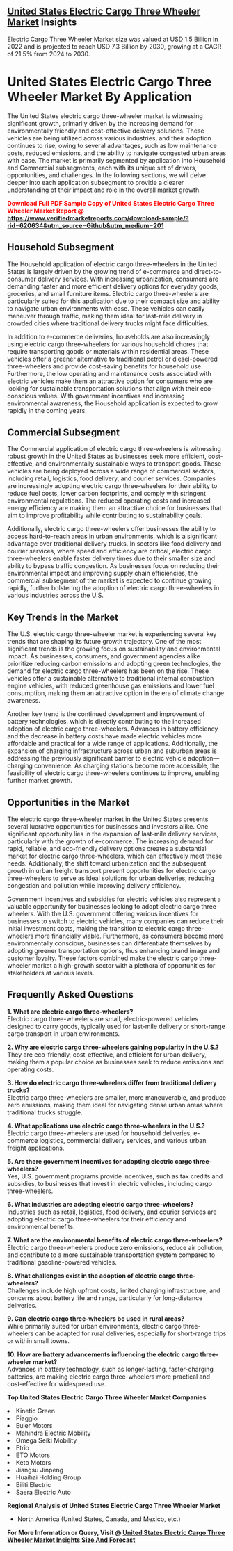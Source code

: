 <h2><a href="https://www.verifiedmarketreports.com/download-sample/?rid=620634&amp;utm_source=Github&amp;utm_medium=201" target="_blank">United States Electric Cargo Three Wheeler Market</a> Insights</h2><p>Electric Cargo Three Wheeler Market size was valued at USD 1.5 Billion in 2022 and is projected to reach USD 7.3 Billion by 2030, growing at a CAGR of 21.5% from 2024 to 2030.</p><p><div> <h1>United States Electric Cargo Three Wheeler Market By Application</h1> <p>The United States electric cargo three-wheeler market is witnessing significant growth, primarily driven by the increasing demand for environmentally friendly and cost-effective delivery solutions. These vehicles are being utilized across various industries, and their adoption continues to rise, owing to several advantages, such as low maintenance costs, reduced emissions, and the ability to navigate congested urban areas with ease. The market is primarily segmented by application into Household and Commercial subsegments, each with its unique set of drivers, opportunities, and challenges. In the following sections, we will delve deeper into each application subsegment to provide a clearer understanding of their impact and role in the overall market growth. <br><strong><p><span class=""><span style="color: #ff0000;"><strong>Download Full PDF Sample Copy of United States Electric Cargo Three Wheeler Market Report</strong> @ </span><a href="https://www.verifiedmarketreports.com/download-sample/?rid=620634&amp;utm_source=Github&amp;utm_medium=201" target="_blank">https://www.verifiedmarketreports.com/download-sample/?rid=620634&amp;utm_source=Github&amp;utm_medium=201</a></span></p></strong></p> <h2>Household Subsegment</h2> <p>The Household application of electric cargo three-wheelers in the United States is largely driven by the growing trend of e-commerce and direct-to-consumer delivery services. With increasing urbanization, consumers are demanding faster and more efficient delivery options for everyday goods, groceries, and small furniture items. Electric cargo three-wheelers are particularly suited for this application due to their compact size and ability to navigate urban environments with ease. These vehicles can easily maneuver through traffic, making them ideal for last-mile delivery in crowded cities where traditional delivery trucks might face difficulties.</p> <p>In addition to e-commerce deliveries, households are also increasingly using electric cargo three-wheelers for various household chores that require transporting goods or materials within residential areas. These vehicles offer a greener alternative to traditional petrol or diesel-powered three-wheelers and provide cost-saving benefits for household use. Furthermore, the low operating and maintenance costs associated with electric vehicles make them an attractive option for consumers who are looking for sustainable transportation solutions that align with their eco-conscious values. With government incentives and increasing environmental awareness, the Household application is expected to grow rapidly in the coming years.</p> <h2>Commercial Subsegment</h2> <p>The Commercial application of electric cargo three-wheelers is witnessing robust growth in the United States as businesses seek more efficient, cost-effective, and environmentally sustainable ways to transport goods. These vehicles are being deployed across a wide range of commercial sectors, including retail, logistics, food delivery, and courier services. Companies are increasingly adopting electric cargo three-wheelers for their ability to reduce fuel costs, lower carbon footprints, and comply with stringent environmental regulations. The reduced operating costs and increased energy efficiency are making them an attractive choice for businesses that aim to improve profitability while contributing to sustainability goals.</p> <p>Additionally, electric cargo three-wheelers offer businesses the ability to access hard-to-reach areas in urban environments, which is a significant advantage over traditional delivery trucks. In sectors like food delivery and courier services, where speed and efficiency are critical, electric cargo three-wheelers enable faster delivery times due to their smaller size and ability to bypass traffic congestion. As businesses focus on reducing their environmental impact and improving supply chain efficiencies, the commercial subsegment of the market is expected to continue growing rapidly, further bolstering the adoption of electric cargo three-wheelers in various industries across the U.S.</p> <h2>Key Trends in the Market</h2> <p>The U.S. electric cargo three-wheeler market is experiencing several key trends that are shaping its future growth trajectory. One of the most significant trends is the growing focus on sustainability and environmental impact. As businesses, consumers, and government agencies alike prioritize reducing carbon emissions and adopting green technologies, the demand for electric cargo three-wheelers has been on the rise. These vehicles offer a sustainable alternative to traditional internal combustion engine vehicles, with reduced greenhouse gas emissions and lower fuel consumption, making them an attractive option in the era of climate change awareness.</p> <p>Another key trend is the continued development and improvement of battery technologies, which is directly contributing to the increased adoption of electric cargo three-wheelers. Advances in battery efficiency and the decrease in battery costs have made electric vehicles more affordable and practical for a wide range of applications. Additionally, the expansion of charging infrastructure across urban and suburban areas is addressing the previously significant barrier to electric vehicle adoption—charging convenience. As charging stations become more accessible, the feasibility of electric cargo three-wheelers continues to improve, enabling further market growth.</p> <h2>Opportunities in the Market</h2> <p>The electric cargo three-wheeler market in the United States presents several lucrative opportunities for businesses and investors alike. One significant opportunity lies in the expansion of last-mile delivery services, particularly with the growth of e-commerce. The increasing demand for rapid, reliable, and eco-friendly delivery options creates a substantial market for electric cargo three-wheelers, which can effectively meet these needs. Additionally, the shift toward urbanization and the subsequent growth in urban freight transport present opportunities for electric cargo three-wheelers to serve as ideal solutions for urban deliveries, reducing congestion and pollution while improving delivery efficiency.</p> <p>Government incentives and subsidies for electric vehicles also represent a valuable opportunity for businesses looking to adopt electric cargo three-wheelers. With the U.S. government offering various incentives for businesses to switch to electric vehicles, many companies can reduce their initial investment costs, making the transition to electric cargo three-wheelers more financially viable. Furthermore, as consumers become more environmentally conscious, businesses can differentiate themselves by adopting greener transportation options, thus enhancing brand image and customer loyalty. These factors combined make the electric cargo three-wheeler market a high-growth sector with a plethora of opportunities for stakeholders at various levels.</p> <h2>Frequently Asked Questions</h2> <p><strong>1. What are electric cargo three-wheelers?</strong><br>Electric cargo three-wheelers are small, electric-powered vehicles designed to carry goods, typically used for last-mile delivery or short-range cargo transport in urban environments.</p> <p><strong>2. Why are electric cargo three-wheelers gaining popularity in the U.S.?</strong><br>They are eco-friendly, cost-effective, and efficient for urban delivery, making them a popular choice as businesses seek to reduce emissions and operating costs.</p> <p><strong>3. How do electric cargo three-wheelers differ from traditional delivery trucks?</strong><br>Electric cargo three-wheelers are smaller, more maneuverable, and produce zero emissions, making them ideal for navigating dense urban areas where traditional trucks struggle.</p> <p><strong>4. What applications use electric cargo three-wheelers in the U.S.?</strong><br>Electric cargo three-wheelers are used for household deliveries, e-commerce logistics, commercial delivery services, and various urban freight applications.</p> <p><strong>5. Are there government incentives for adopting electric cargo three-wheelers?</strong><br>Yes, U.S. government programs provide incentives, such as tax credits and subsidies, to businesses that invest in electric vehicles, including cargo three-wheelers.</p> <p><strong>6. What industries are adopting electric cargo three-wheelers?</strong><br>Industries such as retail, logistics, food delivery, and courier services are adopting electric cargo three-wheelers for their efficiency and environmental benefits.</p> <p><strong>7. What are the environmental benefits of electric cargo three-wheelers?</strong><br>Electric cargo three-wheelers produce zero emissions, reduce air pollution, and contribute to a more sustainable transportation system compared to traditional gasoline-powered vehicles.</p> <p><strong>8. What challenges exist in the adoption of electric cargo three-wheelers?</strong><br>Challenges include high upfront costs, limited charging infrastructure, and concerns about battery life and range, particularly for long-distance deliveries.</p> <p><strong>9. Can electric cargo three-wheelers be used in rural areas?</strong><br>While primarily suited for urban environments, electric cargo three-wheelers can be adapted for rural deliveries, especially for short-range trips or within small towns.</p> <p><strong>10. How are battery advancements influencing the electric cargo three-wheeler market?</strong><br>Advances in battery technology, such as longer-lasting, faster-charging batteries, are making electric cargo three-wheelers more practical and cost-effective for widespread use.</p></div></p><p><strong>Top United States Electric Cargo Three Wheeler Market Companies</strong></p><div data-test-id=""><p><li>Kinetic Green</li><li> Piaggio</li><li> Euler Motors</li><li> Mahindra Electric Mobility</li><li> Omega Seiki Mobility</li><li> Etrio</li><li> ETO Motors</li><li> Keto Motors</li><li> Jiangsu Jinpeng</li><li> Huaihai Holding Group</li><li> Biliti Electric</li><li> Saera Electric Auto</li></p><div><strong>Regional Analysis of&nbsp;United States Electric Cargo Three Wheeler Market</strong></div><ul><li dir="ltr"><p dir="ltr">North America&nbsp;(United States, Canada, and Mexico, etc.)</p></li></ul><p><strong>For More Information or Query, Visit @&nbsp;</strong><strong><a href="https://www.verifiedmarketreports.com/product/electric-cargo-three-wheeler-market/?utm_source=Github&amp;utm_medium=201" target="_blank">United States Electric Cargo Three Wheeler Market Insights Size And Forecast</a></strong></p></div>
